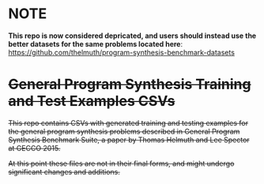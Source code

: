 NOTE
====

__This repo is now considered depricated, and users should instead use the better datasets for the same problems located here__: https://github.com/thelmuth/program-synthesis-benchmark-datasets



~~General Program Synthesis Training and Test Examples CSVs~~
=========================================================

~~This repo contains CSVs with generated training and testing examples for the general program synthesis problems described in General Program Synthesis Benchmark Suite, a paper by Thomas Helmuth and Lee Spector at GECCO 2015.~~

~~At this point these files are not in their final forms, and might undergo significant changes and additions.~~

